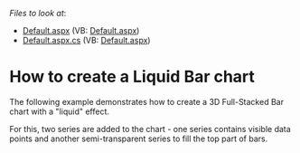 <!-- default file list -->
*Files to look at*:

* [Default.aspx](./CS/WebApplication2/Default.aspx) (VB: [Default.aspx](./VB/WebApplication2/Default.aspx))
* [Default.aspx.cs](./CS/WebApplication2/Default.aspx.cs) (VB: [Default.aspx](./VB/WebApplication2/Default.aspx))
<!-- default file list end -->
# How to create a Liquid Bar chart


<p>The following example demonstrates how to create a 3D Full-Stacked Bar chart with a "liquid" effect.</p><p>For this, two series are added to the chart - one series contains visible data points and another semi-transparent series to fill the top part of bars.</p>

<br/>


